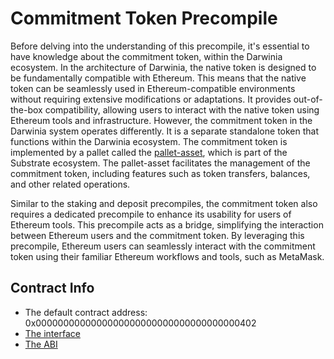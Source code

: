 # Commitment Token Precompile

Before delving into the understanding of this precompile, it's essential to have knowledge about the commitment token, within the Darwinia ecosystem. In the architecture of Darwinia, the native token is designed to be fundamentally compatible with Ethereum. This means that the native token can be seamlessly used in Ethereum-compatible environments without requiring extensive modifications or adaptations. It provides out-of-the-box compatibility, allowing users to interact with the native token using Ethereum tools and infrastructure. However, the commitment token in the Darwinia system operates differently. It is a separate standalone token that functions within the Darwinia ecosystem. The commitment token is implemented by a pallet called the [pallet-asset](https://marketplace.substrate.io/pallets/pallet-assets/), which is part of the Substrate ecosystem. The pallet-asset facilitates the management of the commitment token, including features such as token transfers, balances, and other related operations.

Similar to the staking and deposit precompiles, the commitment token also requires a dedicated precompile to enhance its usability for users of Ethereum tools. This precompile acts as a bridge, simplifying the interaction between Ethereum users and the commitment token. By leveraging this precompile, Ethereum users can seamlessly interact with the commitment token using their familiar Ethereum workflows and tools, such as MetaMask.

## Contract Info

- The default contract address:  0x0000000000000000000000000000000000000402
- [The interface](https://github.com/darwinia-network/darwinia/blob/main/precompile/metadata/sol/asset.sol)
- [The ABI](https://github.com/darwinia-network/darwinia/blob/main/precompile/metadata/abi/asset.json)
